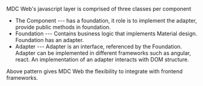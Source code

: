 MDC Web's javascript layer is comprised of three classes per component
* The Component --- has a foundation, it role is to implement the adapter, provide public methods in foundation.
* Foundation --- Contains business logic that implements Material design. Foundation has an adapter.
* Adapter --- Adapter is an interface, referenced by the Foundation. Adapter can be implemented in different frameworks such as angular, react. An implementation of an adapter interacts with DOM structure.


Above pattern gives MDC Web the flexibility to integrate with frontend frameworks.


